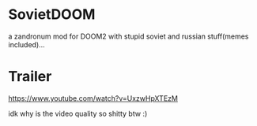 # SovietDOOM
a zandronum mod for DOOM2 with stupid soviet and russian stuff(memes included)...


# Trailer

https://www.youtube.com/watch?v=UxzwHpXTEzM

idk why is the video quality so shitty btw :)
